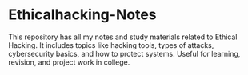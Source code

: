 # Ethicalhacking-Notes
This repository has all my notes and study materials related to Ethical Hacking. It includes topics like hacking tools, types of attacks, cybersecurity basics, and how to protect systems. Useful for learning, revision, and project work in college.
